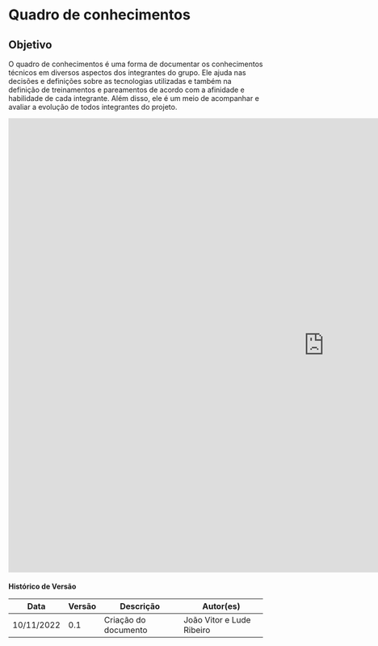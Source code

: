 # Quadro de conhecimentos

## Objetivo

O quadro de conhecimentos é uma forma de documentar os conhecimentos técnicos em diversos aspectos dos integrantes do grupo. Ele ajuda nas decisões e definições sobre as tecnologias utilizadas e também na definição de treinamentos e pareamentos de acordo com a afinidade e habilidade de cada integrante. Além disso, ele é um meio de acompanhar e avaliar a evolução de todos integrantes do projeto.

<iframe  width="1250px" height="900px" frameborder="0" src="https://docs.google.com/spreadsheets/d/e/2PACX-1vT__2paQkjBPlH-PEUW0vGXubxzpM0ZcHSsEZbGZ62ZQGDcZlKs6R7HnaXlx5-ylz7TOIcxgFkIP-qy/pubhtml?widget=true&amp;headers=false" scrolling="no" style="overflow: hidden; margin-bottom: 5px;"></iframe>


**Histórico de Versão**

| Data       | Versão | Descrição            | Autor(es) |
| ---------- | ------ | -------------------- | --------- |
| 10/11/2022 | 0.1    | Criação do documento | João Vitor e Lude Ribeiro |
